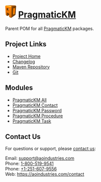 # [<img src="ao-logo.png" alt="AO Logo" width="35" height="40">](https://aoindustries.com/) [PragmaticKM](https://pragmatickm.com/)
Parent POM for all [PragmaticKM](https://pragmatickm.com/) packages.

## Project Links
* [Project Home](https://pragmatickm.com/)
* [Changelog](https://pragmatickm.com/changelog)
* [Maven Repository](scpexe://private.cvs.aoindustries.com/var/maven2/pragmatickm)
* [Git](ssh://private.cvs.aoindustries.com/var/git/pragmatickm)

## Modules
* [PragmaticKM All](https://pragmatickm.com/all/)
* [PragmaticKM Contact](https://pragmatickm.com/contact/)
* [PragmaticKM Password](https://pragmatickm.com/password/)
* [PragmaticKM Procedure](https://pragmatickm.com/procedure/)
* [PragmaticKM Task](https://pragmatickm.com/task/)

## Contact Us
For questions or support, please [contact us](https://aoindustries.com/contact):

Email: [support@aoindustries.com](mailto:support@aoindustries.com)  
Phone: [1-800-519-9541](tel:1-800-519-9541)  
Phone: [+1-251-607-9556](tel:+1-251-607-9556)  
Web: https://aoindustries.com/contact
